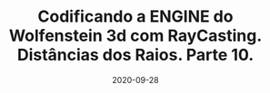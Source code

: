 ---
layout: page
title: "Codificando a ENGINE do Wolfenstein 3d com RayCasting. Distâncias dos Raios. Parte 10."
date: 2020-09-28
type: video
description: Nesta parte 10 eu mostro como calcular os deltas dos raios do raycasting. O resultado é bem interessante.
entry_number: 109
youtube_video_id: EpvrCAscKK4
repository: 0109-wolfenstein3d-engine-raycasting-parte10
has_code: false
has_p5: false
tags: [Wolfenstein 3D, Raycasting]
playlists: [Engine de Raycasting]
permalink: /engine-raycasting-parte10/
---